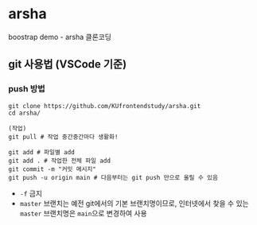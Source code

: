# arsha
boostrap demo - arsha 클론코딩

## git 사용법 (VSCode 기준)

### push 방법
```shell
git clone https://github.com/KUfrontendstudy/arsha.git
cd arsha/

(작업)
git pull # 작업 중간중간마다 생활화!

git add # 파일별 add
git add . # 작업한 전체 파일 add
git commit -m "커밋 메시지" 
git push -u origin main # 다음부터는 git push 만으로 올릴 수 있음
```

- `-f` 금지
- `master` 브랜치는 예전 git에서의 기본 브랜치명이므로, 인터넷에서 찾을 수 있는 `master` 브랜치명은 `main`으로 변경하여 사용
